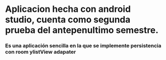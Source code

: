 # Aplicacion hecha con android studio, cuenta como segunda prueba del antepenultimo semestre.

### Es una aplicación sencilla en la que se implemente persistencia con room ylistView adapater